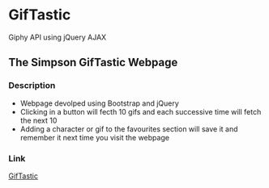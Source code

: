 # GifTastic

Giphy API using jQuery AJAX

## The Simpson GifTastic Webpage

### Description

* Webpage devolped using Bootstrap and jQuery
* Clicking in a button will fecth 10 gifs and each successive time will fetch the next 10
* Adding a character or gif to the favourites section will save it and remember it next time you visit the webpage

### Link

[GifTastic](http://walterioo.github.io/GifTastic)


